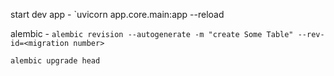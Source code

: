 start dev app - `uvicorn app.core.main:app --reload



alembic - `alembic revision --autogenerate -m "create Some Table" --rev-id=<migration number>`


`alembic upgrade head`